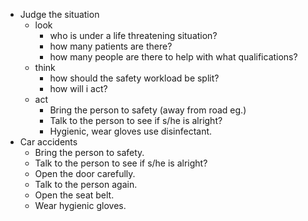 - Judge the situation
	- look
		- who is under a life threatening situation?
		- how many patients are there?
		- how many people are there to help with what qualifications?
	- think
		- how should the safety workload be split?
		- how will i act?
	- act
		- Bring the person to safety (away from road eg.)
		- Talk to the person to see if s/he is alright?
		- Hygienic, wear gloves use disinfectant.
- Car accidents
	- Bring the person to safety.
	- Talk to the person to see if s/he is alright?
	- Open the door carefully.
	- Talk to the person again.
	- Open the seat belt.
	- Wear hygienic gloves.